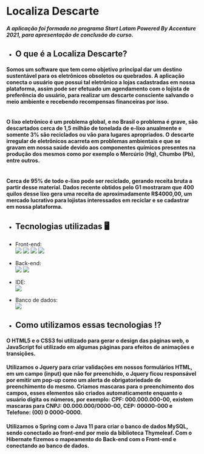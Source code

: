 # Localiza Descarte 

##### A aplicação foi formada no programa Start Latam Powered By Accenture 2021, para apresentação de conclusão do curso.

- ## O que é a Localiza Descarte? 
<div>
 
 #### Somos um software que tem como objetivo principal dar um destino sustentável para os eletrônicos obsoletos ou quebrados. A aplicação conecta o usuário que possui tal eletrônico a lojas cadastradas em nossa plataforma, assim pode ser efetuado um agendamento com o lojista de preferência do usuário, para realizar um descarte consciente salvando o meio ambiente e recebendo recompensas financeiras por isso. 
#### <br> O lixo eletrônico é um problema global, e no Brasil o problema é grave, são descartados cerca de 1,5 milhão de tonelada de e-lixo anualmente e somente 3% são reciclados ou vão para lugares apropriados. O descarte irregular de eletrônicos acarreta em problemas ambientais e que se gravam em nossa saúde devido aos componentes químicos presentes na produção dos mesmos como por exemplo o Mercúrio (Hg), Chumbo (Pb), entre outros.<br> 
#### <br> Cerca de 95% de todo e-lixo pode ser reciclado, gerando receita bruta a partir desse material.  Dados recente obtidos pelo G1 mostraram que 400 quilos desse lixo gera uma receita de aproximadamente R$4000,00, um mercado lucrativo para lojistas interessados em reciclar e se cadastrar em nossa plataforma. 
 
</div>

##

- ## Tecnologias utilizadas 🖥️

- Front-end: <br>
<a href="https://github.com/felipecarvalhobarr/localizaDescarte" target=_blank><img src="https://img.shields.io/badge/HTML5-E34F26?style=for-the-badge&logo=html5&logoColor=white" target=_blank></a>
<a href="https://github.com/felipecarvalhobarr/localizaDescarte" target=_blank><img src="https://img.shields.io/badge/CSS3-1572B6?style=for-the-badge&logo=css3&logoColor=white" target=_blank></a>
<a href="https://github.com/felipecarvalhobarr/localizaDescarte" target=_blank><img src="https://img.shields.io/badge/JavaScript-323330?style=for-the-badge&logo=javascript&logoColor=F7DF1E" target=_blank></a>
<a href="https://github.com/felipecarvalhobarr/localizaDescarte" target=_blank><img src="https://img.shields.io/badge/jQuery-0769AD?style=for-the-badge&logo=jquery&logoColor=white" target=_blank></a>

- Back-end: <br>
<a href="https://github.com/felipecarvalhobarr/localizaDescarte" target=_blank><img src="https://img.shields.io/badge/Java-ED8B00?style=for-the-badge&logo=java&logoColor=white" target=_blank></a>
<a href="https://github.com/felipecarvalhobarr/localizaDescarte" target=_blank><img src="https://img.shields.io/badge/Spring-6DB33F?style=for-the-badge&logo=spring&logoColor=white" target=_blank></a>
 
 - IDE: <br>
<a href="https://github.com/felipecarvalhobarr/localizaDescarte" target=_blank><img src="https://img.shields.io/badge/Eclipse-2C2255?style=for-the-badge&logo=eclipse&logoColor=white" target=_blank></a>
 
 - Banco de dados: <br>
<a href="https://github.com/felipecarvalhobarr/localizaDescarte" target=_blank><img src="https://img.shields.io/badge/MySQL-005C84?style=for-the-badge&logo=mysql&logoColor=white" target=_blank></a>
 
##

- ## Como utilizamos essas tecnologias :interrobang: 

<div>
 
#### O HTML5 e o CSS3 foi utilizado para gerar o design das páginas web, o JavaScript foi utilizado em algumas páginas para efeitos de animações e transições. 
 
#### Utilizamos o Jquery para criar validações em nossos formulários HTML, em um campo (input) que não for preenchido, o Jquery ficou responsável por emitir um pop-up como um alerta de obrigatoriedade de preenchimento do mesmo. Criamos mascaras para o preenchimento dos campos, esses elementos são criados automaticamente enquanto o usuário digita os números, por exemplo: CPF: 000.000.000-00, existem mascaras para CNPJ: 00.000.000/0000-00, CEP: 00000-000 e Telefone: (00) 0 0000-0000.  
 
#### Utilizamos o Spring com o Java 11 para criar o banco de dados MySQL, sendo conectado ao front-end por meio da biblioteca Thymeleaf. Com o Hibernate fizemos o mapeamento do Back-end com o Front-end e conectando ao banco de dados.
 
</div>
 
 

